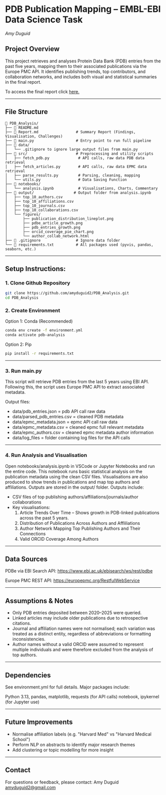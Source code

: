 # PDB Publication Mapping – EMBL-EBI Data Science Task
_Amy Duguid_

## Project Overview
This project retrieves and analyses Protein Data Bank (PDB) entries from the past five years, mapping them to their associated publications via the Europe PMC API. 
It identifies publishing trends, top contributors, and collaboration networks, and includes both visual and statistical summaries in the final report.

To access the final report click [here.](Report.md)

---

## File Structure
```text
📁 PDB_Analysis/
├── 📄 README.md
├── 📄 Report.md                 # Summary Report (Findings, Visualisation, Challenges)
├── 📄 main.py                   # Entry point to run full pipeline
├── 📁 data/
│   └── .gitignore to ignore large output files from main.py
├── 📁 src/                      # Preprocessing and utility scripts
│   ├── fetch_pdb.py             # API calls, raw data PDB data retrieval
│   ├── fetch_articles.py        # API calls, raw data EPMC data retrieval
│   ├── parse_results.py         # Parsing, cleaning, mapping
│   └── utils.py                 # Data Saving Function
├── 📁 notebooks/
│   └── analysis.ipynb           # Visualisations, Charts, Commentary
├── 📁 output/                  # Output folder from analysis.ipynb
│   ├── top_10_authors.csv        
│   ├── top_10_affiliations.csv   
│   ├── top_10_journals.csv       
│   ├── top_10_collaborations.csv       
│   └── figures/
│       ├── publication_distribution_lineplot.png
│       ├── pdbe_article_growth.png
│       ├── pdb_entries_growth.png
│       ├── orcid_coverage_pie_chart.png 
│       └── author_collab_network.html     
├── 📄 .gitignore                # Ignore data folder
└── 📄 requirements.txt          # All packages used (pyvis, pandas, seaborn, etc.)
```

---

## Setup Instructions:

### 1. Clone Github Repository
```bash
git clone https://github.com/amyduguid2/PDB_Analysis.git
cd PDB_Analysis
```

### 2. Create Environment
Option 1: Conda (Recommended)
```bash
conda env create -f environment.yml
conda activate pdb-analysis
```
Option 2: Pip
```bash
pip install -r requirements.txt
```

---

### 3. Run main.py
This script will retrieve PDB entries from the last 5 years using EBI API.
Following this, the script uses Europe PMC API to extract associated metadata.

Output files:
- data/pdb_entries.json = pdb API call raw data
- data/parsed_pdb_entries.csv = cleaned PDB metadata
- data/epmc_metadata.json = epmc API call raw data
- data/epmc_metadata.csv = cleaned epmc full relevant metadata
- data/epmc_authors.csv = cleaned epmc metadata author information
- data/log_files = folder containing log files for the API calls

---

### 4. Run Analysis and Visualisation
Open notebooks/analysis.ipynb in VSCode or Jupyter Notebooks and run the entire code.
This notebook runs basic statistical analysis on the publication metadata using the clean CSV files.
Visualisations are also produced to show trends in publications and map top authors and affiliations.
Outputs are stored in the output/ folder.
Outputs include:
- CSV files of top publishing authors/affiliations/journals/author collaborations
- Key visualisations:
    1. Article Trends Over Time – Shows growth in PDB-linked publications across the past 5 years.
    2. Distribution of Publications Across Authors and Affliliations
    3. Author Network Mapping Top Publishing Authors and Their Connections
    4. Valid ORCID Coverage Among Authors

---

## Data Sources
PDBe via EBI Search API:
https://www.ebi.ac.uk/ebisearch/ws/rest/pdbe

Europe PMC REST API:
https://europepmc.org/RestfulWebService

---

## Assumptions & Notes
- Only PDB entries deposited between 2020–2025 were queried.
- Linked articles may include older publications due to retrospective citations.
- Journal and affiliation names were not normalised; each variation was treated as a distinct entity, regardless of abbreviations or formatting inconsistencies.
- Author names without a valid ORCID were assumed to represent multiple individuals and were therefore excluded from the analysis of top authors.

---

## Dependencies
See environment.yml for full details. Major packages include:

Python 3.13,
pandas, matplotlib,
requests (for API calls)
notebook, ipykernel (for Jupyter use)

---

## Future Improvements
- Normalise affiliation labels (e.g. "Harvard Med" vs "Harvard Medical School")
- Perform NLP on abstracts to identify major research themes
- Add clustering or topic modelling for more insight

---

## Contact
For questions or feedback, please contact:
Amy Duguid
amyduguid2@gmail.com
